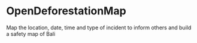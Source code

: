 # OpenDeforestationMap
Map the location, date, time and type of incident to inform others and build a safety map of Bali
